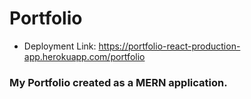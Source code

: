 # Portfolio

* Deployment Link: https://portfolio-react-production-app.herokuapp.com/portfolio

### My Portfolio created as a MERN application.
